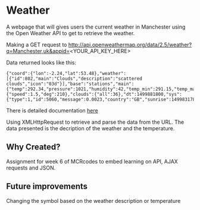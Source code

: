 # Weather 
A webpage that will gives users the current weather in Manchester using the Open Weather API to get to retrieve the weather. 

Making a GET request to http://api.openweathermap.org/data/2.5/weather?q=Manchester,uk&appid=<YOUR_API_KEY_HERE>

Data returned looks like this:
```
{"coord":{"lon":-2.24,"lat":53.48},"weather":[{"id":802,"main":"Clouds","description":"scattered clouds","icon":"03d"}],"base":"stations","main":{"temp":292.34,"pressure":1021,"humidity":42,"temp_min":291.15,"temp_max":293.15},"visibility":10000,"wind":{"speed":1.5,"deg":210},"clouds":{"all":36},"dt":1499881800,"sys":{"type":1,"id":5060,"message":0.0023,"country":"GB","sunrise":1499831784,"sunset":1499891536},"id":2643123,"name":"Manchester","cod":200}
```

There is detailed documentation [here](https://openweathermap.org/current)

Using XMLHttpRequest to retrieve and parse the data from the URL. The data presented is the decription of the weather and the temperature.

## Why Created?
Assignment for week 6 of MCRcodes to embed learning on API, AJAX requests and JSON.

## Future improvements
Changing the symbol based on the weather description or temperature



